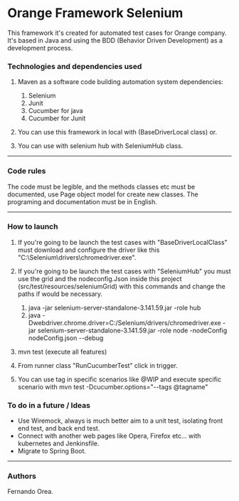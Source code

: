 
# Orange Framework Selenium

This framework it's created for automated test cases for Orange company.
It's based in Java and using the BDD (Behavior Driven Development) as a development process.

### Technologies and dependencies used

1. Maven as a software code building automation system dependencies:

    1. Selenium
    2. Junit
    3. Cucumber for java
    4. Cucumber for Junit

2. You can use this framework in local with (BaseDriverLocal class) or. 
3. You can use with selenium hub with SeleniumHub class.

---

### Code rules

The code must be legible, and the methods classes etc must be documented, use Page object model for create new classes.
The programing and documentation must be in English.
        
---

### How to launch

   1. If you're going to be launch the test cases with "BaseDriverLocalClass" must download and configure the driver like this "C:\Selenium\drivers\chromedriver.exe".
   2. If you're going to be launch the test cases with "SeleniumHub" you must use the grid and the nodeconfig.Json inside this project (src/test/resources/seleniumGrid) with this commands and change the paths if would be necessary.
      1. java -jar selenium-server-standalone-3.141.59.jar -role hub
      2. java -Dwebdriver.chrome.driver=C:/Selenium/drivers/chromedriver.exe -jar selenium-server-standalone-3.141.59.jar -role node -nodeConfig nodeConfig.json --debug

   3. mvn test (execute all features)
   4. From runner class "RunCucumberTest" click in trigger.
   5. You can use tag in specific scenarios like @WIP and execute specific scenario with  mvn test -Dcucumber.options="--tags @tagname" 

### To do in a future / Ideas

* Use Wiremock, always is much better aim to a unit test, isolating front end test, and back end test.
* Connect with another web pages like Opera, Firefox etc... with kubernetes and Jenkinsfile.
* Migrate to Spring Boot.

---

### Authors

Fernando Orea.